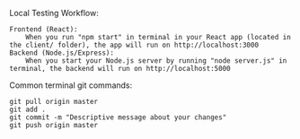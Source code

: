 Local Testing Workflow:

    Frontend (React):
        When you run "npm start" in terminal in your React app (located in the client/ folder), the app will run on http://localhost:3000
    Backend (Node.js/Express):
        When you start your Node.js server by running "node server.js" in terminal, the backend will run on http://localhost:5000

Common terminal git commands:

    git pull origin master
    git add .
    git commit -m "Descriptive message about your changes"
    git push origin master
